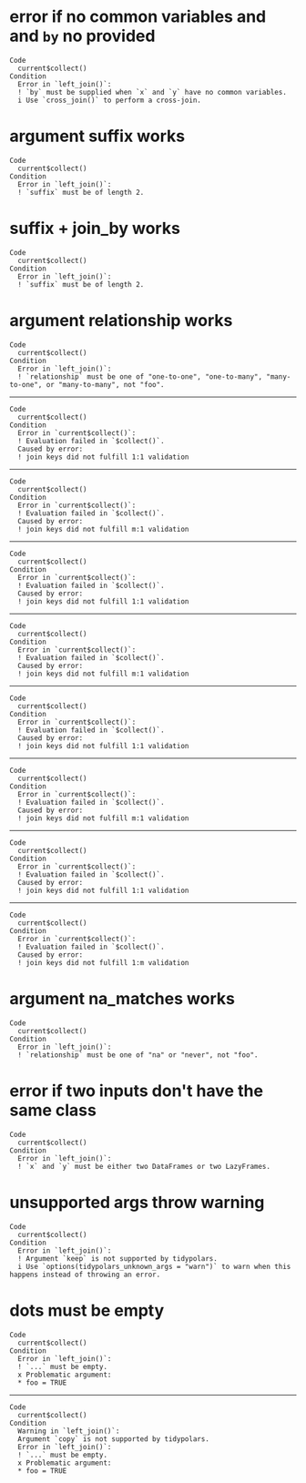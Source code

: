 # error if no common variables and and `by` no provided

    Code
      current$collect()
    Condition
      Error in `left_join()`:
      ! `by` must be supplied when `x` and `y` have no common variables.
      i Use `cross_join()` to perform a cross-join.

# argument suffix works

    Code
      current$collect()
    Condition
      Error in `left_join()`:
      ! `suffix` must be of length 2.

# suffix + join_by works

    Code
      current$collect()
    Condition
      Error in `left_join()`:
      ! `suffix` must be of length 2.

# argument relationship works

    Code
      current$collect()
    Condition
      Error in `left_join()`:
      ! `relationship` must be one of "one-to-one", "one-to-many", "many-to-one", or "many-to-many", not "foo".

---

    Code
      current$collect()
    Condition
      Error in `current$collect()`:
      ! Evaluation failed in `$collect()`.
      Caused by error:
      ! join keys did not fulfill 1:1 validation

---

    Code
      current$collect()
    Condition
      Error in `current$collect()`:
      ! Evaluation failed in `$collect()`.
      Caused by error:
      ! join keys did not fulfill m:1 validation

---

    Code
      current$collect()
    Condition
      Error in `current$collect()`:
      ! Evaluation failed in `$collect()`.
      Caused by error:
      ! join keys did not fulfill 1:1 validation

---

    Code
      current$collect()
    Condition
      Error in `current$collect()`:
      ! Evaluation failed in `$collect()`.
      Caused by error:
      ! join keys did not fulfill m:1 validation

---

    Code
      current$collect()
    Condition
      Error in `current$collect()`:
      ! Evaluation failed in `$collect()`.
      Caused by error:
      ! join keys did not fulfill 1:1 validation

---

    Code
      current$collect()
    Condition
      Error in `current$collect()`:
      ! Evaluation failed in `$collect()`.
      Caused by error:
      ! join keys did not fulfill m:1 validation

---

    Code
      current$collect()
    Condition
      Error in `current$collect()`:
      ! Evaluation failed in `$collect()`.
      Caused by error:
      ! join keys did not fulfill 1:1 validation

---

    Code
      current$collect()
    Condition
      Error in `current$collect()`:
      ! Evaluation failed in `$collect()`.
      Caused by error:
      ! join keys did not fulfill 1:m validation

# argument na_matches works

    Code
      current$collect()
    Condition
      Error in `left_join()`:
      ! `relationship` must be one of "na" or "never", not "foo".

# error if two inputs don't have the same class

    Code
      current$collect()
    Condition
      Error in `left_join()`:
      ! `x` and `y` must be either two DataFrames or two LazyFrames.

# unsupported args throw warning

    Code
      current$collect()
    Condition
      Error in `left_join()`:
      ! Argument `keep` is not supported by tidypolars.
      i Use `options(tidypolars_unknown_args = "warn")` to warn when this happens instead of throwing an error.

# dots must be empty

    Code
      current$collect()
    Condition
      Error in `left_join()`:
      ! `...` must be empty.
      x Problematic argument:
      * foo = TRUE

---

    Code
      current$collect()
    Condition
      Warning in `left_join()`:
      Argument `copy` is not supported by tidypolars.
      Error in `left_join()`:
      ! `...` must be empty.
      x Problematic argument:
      * foo = TRUE

